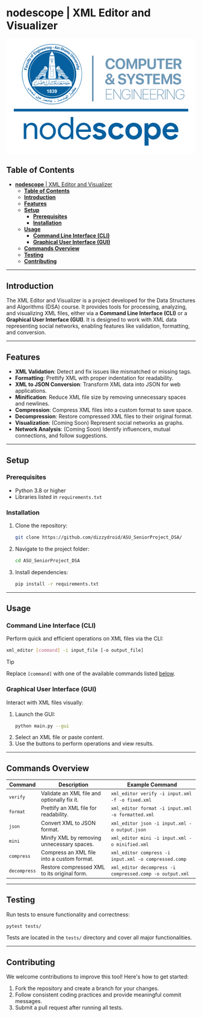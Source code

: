 # **nodescope** | XML Editor and Visualizer

<div id="header" align="center">
 <img src="assets/nodescope_asu.png">
</div>


## **Table of Contents**
- [**nodescope** | XML Editor and Visualizer](#nodescope--xml-editor-and-visualizer)
  - [**Table of Contents**](#table-of-contents)
  - [**Introduction**](#introduction)
  - [**Features**](#features)
  - [**Setup**](#setup)
    - [**Prerequisites**](#prerequisites)
    - [**Installation**](#installation)
  - [**Usage**](#usage)
    - [**Command Line Interface (CLI)**](#command-line-interface-cli)
    - [**Graphical User Interface (GUI)**](#graphical-user-interface-gui)
  - [**Commands Overview**](#commands-overview)
  - [**Testing**](#testing)
  - [**Contributing**](#contributing)

---

## **Introduction**
The XML Editor and Visualizer is a project developed for the Data Structures and Algorithms (DSA) course. It provides tools for processing, analyzing, and visualizing XML files, either via a **Command Line Interface (CLI)** or a **Graphical User Interface (GUI)**. It is designed to work with XML data representing social networks, enabling features like validation, formatting, and conversion.

---

## **Features**
- **XML Validation**: Detect and fix issues like mismatched or missing tags.
- **Formatting**: Prettify XML with proper indentation for readability.
- **XML to JSON Conversion**: Transform XML data into JSON for web applications.
- **Minification**: Reduce XML file size by removing unnecessary spaces and newlines.
- **Compression**: Compress XML files into a custom format to save space.
- **Decompression**: Restore compressed XML files to their original format.
- **Visualization**: (Coming Soon) Represent social networks as graphs.
- **Network Analysis**: (Coming Soon) Identify influencers, mutual connections, and follow suggestions.

---

## **Setup**

### **Prerequisites**
- Python 3.8 or higher
- Libraries listed in `requirements.txt`

### **Installation**
1. Clone the repository:
   ```bash
   git clone https://github.com/dizzydroid/ASU_SeniorProject_DSA/
   ```
2. Navigate to the project folder:
   ```bash
   cd ASU_SeniorProject_DSA
   ```
3. Install dependencies:
   ```bash
   pip install -r requirements.txt
   ```

---

## **Usage**

### **Command Line Interface (CLI)**
Perform quick and efficient operations on XML files via the CLI:
```bash
xml_editor [command] -i input_file [-o output_file]
```
> [!TIP]
> Replace `[command]` with one of the available commands listed [below](#commands-overview).

### **Graphical User Interface (GUI)**
Interact with XML files visually:
1. Launch the GUI:
   ```bash
   python main.py --gui
   ```
2. Select an XML file or paste content.
3. Use the buttons to perform operations and view results.

---

## **Commands Overview**

| Command      | Description                                | Example Command                                     |
|--------------|--------------------------------------------|----------------------------------------------------|
| `verify`     | Validate an XML file and optionally fix it.| `xml_editor verify -i input.xml -f -o fixed.xml`   |
| `format`     | Prettify an XML file for readability.      | `xml_editor format -i input.xml -o formatted.xml`  |
| `json`       | Convert XML to JSON format.                | `xml_editor json -i input.xml -o output.json`      |
| `mini`       | Minify XML by removing unnecessary spaces. | `xml_editor mini -i input.xml -o minified.xml`     |
| `compress`   | Compress an XML file into a custom format. | `xml_editor compress -i input.xml -o compressed.comp` |
| `decompress` | Restore compressed XML to its original form.| `xml_editor decompress -i compressed.comp -o output.xml` |

---

## **Testing**
Run tests to ensure functionality and correctness:
```bash
pytest tests/
```
Tests are located in the `tests/` directory and cover all major functionalities.

---

## **Contributing**
We welcome contributions to improve this tool! Here's how to get started:
1. Fork the repository and create a branch for your changes.
2. Follow consistent coding practices and provide meaningful commit messages.
3. Submit a pull request after running all tests.
